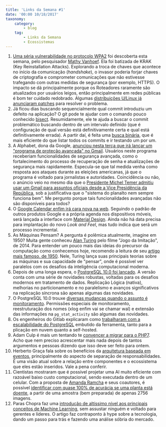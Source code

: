 ```yaml
---
title: 'Links da Semana #1'
date: '00:00 10/18/2017'
taxonomy:
    category:
        - blog
    tag:
        - Links da Semana
        - Ecossistemas
---
```


1. [Uma séria vulnerabilidade no protocolo WPA2](https://www.krackattacks.com/) foi descoberta esta semana, pelo pesquisador [Mathy Vanhoef](https://twitter.com/vanhoefm). Ela foi batizada de KRAK (Key Reinstallation Attacks). Explorando a troca de chaves que acontece no início da comunicação (_handshake_), o invasor poderia forjar chaves de criptografia e comprometer comunicações que não estivesse trafegando com outras medidas de segurança (por exemplo, HTTPS). O impacto se dá principalmente porque os Roteadores raramente são atualizados por usuários leigos, então principalmente em redes públicas é bom ter cuidado redobrado. Algumas [distribuições U/Linux já anunciaram patches](https://sempreupdate.com.br/amp/2017/10/ubuntu-debian-fedora-e-outras-distribuicoes-gnulinux-corrigem-bug-wpa2-krack.html) para resolver o problema.
1. Já ficou dias buscando sequencialmente qual commit introduziu um defeito na aplicação? O git pode te ajudar com o comando pouco conhecido [bisect](https://git-scm.com/docs/git-bisect). Resumidamente, ele te ajuda a buscar o commit problemático buscando dentro de um intervalo definido (que é configuração de qual versão está definitivamente certa e qual está definitivamente errada). A partir daí, é feita uma [busca binária](https://pt.wikipedia.org/wiki/Pesquisa_bin%C3%A1ria), que é mais eficiente do que  listar todos os commits e ir testando um por um.
1. A Alphabet, dona da Google, [anunciou nesta terça que irá lançar um "programa de proteção avançada" no Gmail](https://www.cnbc.com/2017/10/17/google-gmail-advanced-security-for-officials-and-journalists.html). Usuários neste programa receberiam funcionalidades de segurança avançada, como o fortalecimento do processo de recuperação de senha e atualizações de segurança mais rapidamente. Especula-se que tal medida venha como resposta aos ataques durante as eleições americanas, já que o programa é voltado para jornalistas e autoridades. Coincidência ou não, o anúncio veio no mesmo dia que o [Presidente Michel Temer admitiu usar um Gmail para assuntos oficiais desde a Vice Presidência da República](https://oglobo.globo.com/brasil/camara-torna-publico-celular-de-temer-estou-falando-com-presidente-esta-perfeitamente-21953572), sob a justificativa que o "sistema do planalto nem sempre funciona bem". Me pergunto porque tais funcionalidades avançadas não são disponíveis para todos?
1. O [Google Calendar enfim irá cara nova na web](https://googlediscovery.com/2017/10/17/google-calendar-ganha-nova-interface-com-material-design/amp/). Seguindo o padrão de outros produtos Google e a própria agenda nos dispositivos móveis, será lançada a interface com [Material Design](https://material.io/guidelines/). Ainda não há data precisa para implantação do novo _Look and Feel_, mas tudo indica que será um processo incremental.
1. As Máquinas Pensam? A pergunta é polêmica atualmente, imagine em 1950? Muita gente conheceu [Alan Turing](https://pt.wikipedia.org/wiki/Alan_Turing) pelo filme "Jogo da Imitação", de 2014. Para entender um pouco mais das ideias do precursor da computação como conhecemos hoje, recomendo a leitura de seu [artigo mais famoso, de 1950](http://www.loebner.net/Prizef/TuringArticle.html). Nele, Turing lança suas principais teorias sobre as máquinas e sua capacidade de "pensar", onde é possível ver paralelos com os desafios da inteligência computacional moderna.  
1. Depois de uma longa espera, o [PostgreSQL 10.0 foi lançado](https://www.postgresql.org/about/news/1786/). A versão conta com uma série de novidades robustas, voltadas para os desafios modernos em tratamento de dados. Replicação Lógica (nativa), melhorias no particionamento e no paralelismo e avanços significativos na replicação síncrona são apenas algumas das novidades.
1. O PostgreSQL 10.0 trouxe [diversas mudanças quando o assunto é monitoramento](https://pganalyze.com/blog/whats-new-in-postgres-10-monitoring-improvements.html). Permissões especiais de monitoramento, reestruturação dos nomes (xlog enfim vai se chamar wal) e extensão das informações na ``pg_stat_activity`` são algumas das novidades.
1. Os engenheiros do Gitlab explicaram como [trabalharam com a escalabilidade do PostgreSQL](https://about.gitlab.com/2017/10/02/scaling-the-gitlab-database/) embutido da ferramenta, tanto para a plicação em nuvem quanto a self-hosted.
1. Adam Culp é mais um tentando te [convencer a migrar para o PHP7](http://www.geekyboy.com/archives/1376). Acho que nem preciso acrescentar mais nada depois de tantos argumentos e pessoas dizendo que isso deve ser feito para ontem.
1. Herberto Graça fala sobre os benefícios da [arquitetura baseada em eventos](https://herbertograca.com/2017/10/05/event-driven-architecture/), principalmente do aspecto de separação de responsabilidades. É uma visão atual sobre a relação entre componentes e o ecossistema que eles estão inseridos. Vale a pena conferir.
1. Cientistas mostraram que é possível projetar uma AI muito eficiente com razoável baixo custo computacional, sendo executada dentro de um celular. Com a proposta de [Amanda Ramcha](http://amramcharan.com/) e seus coautores, é possível [identificar com quase 100% de acurácia se uma planta está doente](https://www.wired.com/story/plant-ai), a partir de uma amostra (bem preparada) de apenas 2756 imagens.
1. Paras Chopra faz uma [introdução de altíssimo nível aos principais conceitos de Machine Learning](https://growth.wingify.com/what-you-need-to-know-before-you-board-the-machine-learning-train-a81c513098fe), sem assustar ninguém e voltado para gerentes e líderes. O artigo faz contraponto à hype sobre a tecnologia, dando um passo para trás e fazendo uma análise sóbria do mercado.  
